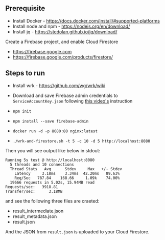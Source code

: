 ## Prerequisite

- Install Docker - https://docs.docker.com/install/#supported-platforms
- Install node and npm - https://nodejs.org/en/download/
- Install jq - https://stedolan.github.io/jq/download/

Create a Firebase project, and enable Cloud Firestore
- https://firebase.google.com
- https://firebase.google.com/products/firestore/

## Steps to run

- Install wrk - https://github.com/wg/wrk/wiki

- Download and save Firebase admin credentials to `ServiceAccountKey.json` following [this video's](https://www.youtube.com/watch?v=Z87OZtIYC_0&feature=youtu.be&t=128) instruction

- `npm init`

- `npm install --save firebase-admin`

- `docker run -d -p 8080:80 nginx:latest`

- `./wrk-and-firestore.sh -t 5 -c 10 -d 5 http://localhost:8080`

Then you will see output like below in stdout:

```
Running 5s test @ http://localhost:8080
  5 threads and 10 connections
  Thread Stats   Avg      Stdev     Max   +/- Stdev
    Latency     3.18ms    3.34ms  42.20ms   89.63%
    Req/Sec   787.84    168.66     1.09k    74.00%
  19666 requests in 5.02s, 15.94MB read
Requests/sec:   3918.81
Transfer/sec:      3.18MB
```

and see the following three files are craeted:

- result_intermediate.json
- result_metadata.json
- result.json

And the JSON from `result.json` is uploaded to your Cloud Firestore.
